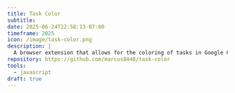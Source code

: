 ```yaml
---
title: Task Color
subtitle: 
date: 2025-06-24T22:58:13-07:00
timeframe: 2025
icon: /image/task-color.png
description: |
  A browser extension that allows for the coloring of tasks in Google Calendar&trade;
repository: https://github.com/marcus8448/task-color
tools:
  - javascript
draft: true
---
```

